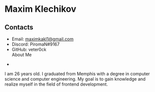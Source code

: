 Maxim Klechikov
=
Contacts
-
* Email: maximkakl1@gmail.com
* Discord: PiromaN#9167
* GitHub: veter0ck  
About Me
-
I am 26 years old. I graduated from Memphis with a degree in computer science and computer engineering. My goal is to gain knowledge and realize myself in the field of frontend development.  
